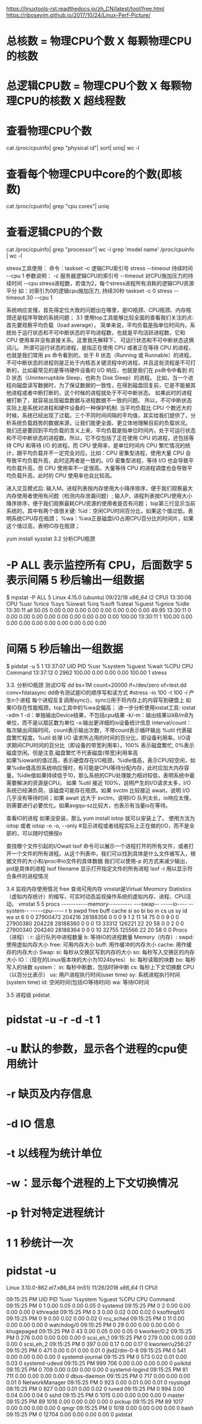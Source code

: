 https://linuxtools-rst.readthedocs.io/zh_CN/latest/tool/free.html
https://riboseyim.github.io/2017/10/24/Linux-Perf-Picture/
# 总核数 = 物理CPU个数 X 每颗物理CPU的核数 
# 总逻辑CPU数 = 物理CPU个数 X 每颗物理CPU的核数 X 超线程数
# 查看物理CPU个数
cat /proc/cpuinfo| grep "physical id"| sort| uniq| wc -l
# 查看每个物理CPU中core的个数(即核数)
cat /proc/cpuinfo| grep "cpu cores"| uniq
# 查看逻辑CPU的个数
cat /proc/cpuinfo| grep "processor"| wc -l
grep 'model name' /proc/cpuinfo | wc -l

stress工具使用：
命令：taskset –c 逻辑CPU索引号 stress --timeout 持续时间 --cpu 1
参数说明：
-c 服务器逻辑CPU的索引号
--timeout 对CPU施加压力的持续时间
--cpu stress进程数，若值为2，每个stress进程所有消耗的逻辑CPU资源平分
如：对索引为0的逻辑cpu施加压力, 持续30秒
taskset -c 0 stress --timeout 30 --cpu 1

系统响应变慢，首先得定位大致的问题出在哪里，是IO瓶颈、CPU瓶颈、内存瓶颈还是程序导致的系统问题；
3.1 使用top工具能够比较全面的查看我们关注的点:
首先要观察平均负载（load average），
简单来说，平均负载是指单位时间内，系统处于运行状态和不可中断状态的平均进程数，也就是平均活跃进程数，它和 CPU 使用率并没有直接关系。这里我先解释下，
可运行状态和不可中断状态这俩词儿。
所谓可运行状态的进程，是指正在使用 CPU 或者正在等待 CPU 的进程，也就是我们常用 ps 命令看到的，处于 R 状态（Running 或 Runnable）的进程。
不可中断状态的进程则是正处于内核态关键流程中的进程，并且这些流程是不可打断的，比如最常见的是等待硬件设备的 I/O 响应，也就是我们在 ps命令中看到
的 D 状态（Uninterruptible Sleep，也称为 Disk Sleep）的进程。
比如，当一个进程向磁盘读写数据时，为了保证数据的一致性，在得到磁盘回复前，它是不能被其他进程或者中断打断的，这个时候的进程就处于不可中断状态。
如果此时的进程被打断了，就容易出现磁盘数据与进程数据不一致的问题。
所以，不可中断状态实际上是系统对进程和硬件设备的一种保护机制.
当平均负载比 CPU 个数还大的时候，系统已经出现了过载。三个不同时间间隔的平均值，其实给我们提供了，分析系统负载趋势的数据来源，让我们能更全面、更立体地理解目前的负载状况。
我们还是要回到平均负载的含义上来，平均负载是指单位时间内，处于可运行状态和不可中断状态的进程数。所以，它不仅包括了正在使用 CPU 的进程，还包括等待 CPU 和等待 I/O 的进程。而 CPU 使用率，是单位时间内 CPU 繁忙情况的统计，跟平均负载并不一定完全对应。比如：CPU 密集型进程，使用大量 CPU 会导致平均负载升高，此时这两者是一致的。I/O 密集型进程，等待 I/O 也会导致平均负载升高，但 CPU 使用率不一定很高。大量等待 CPU 的进程调度也会导致平均负载升高，此时的 CPU 使用率也会比较高。

进入交互模式后:
	输入M，进程列表按内存使用大小降序排序，便于我们观察最大内存使用者使用有问题（检测内存泄漏问题）;
	输入P，进程列表按CPU使用大小降序排序，便于我们观察最耗CPU资源的使用者是否有问题；
top第三行显示当前系统的，其中有两个值很关键:
	%id：空闲CPU时间百分比，如果这个值过低，表明系统CPU存在瓶颈；
	%wa：%wa正是磁盘I/O占用CPU百分比的时间片，如果这个值过高，表明IO存在瓶颈；

yum install sysstat	
3.2 分析CPU瓶颈
# -P ALL 表示监控所有 CPU，后面数字 5 表示间隔 5 秒后输出一组数据
$ mpstat -P ALL 5
Linux 4.15.0 (ubuntu) 09/22/18 _x86_64_ (2 CPU)
13:30:06     CPU    %usr   %nice    %sys %iowait    %irq   %soft  %steal  %guest  %gnice   %idle
13:30:11     all   50.05    0.00    0.00    0.00    0.00    0.00    0.00    0.00    0.00   49.95
13:30:11       0    0.00    0.00    0.00    0.00    0.00    0.00    0.00    0.00    0.00  100.00
13:30:11       1  100.00    0.00    0.00    0.00    0.00    0.00    0.00    0.00    0.00    0.00
# 间隔 5 秒后输出一组数据
$ pidstat -u 5 1
13:37:07      UID       PID    %usr %system  %guest   %wait    %CPU   CPU  Command
13:37:12        0      2962  100.00    0.00    0.00    0.00  100.00     1  stress
	
	
	
	
	
3.3. 分析IO瓶颈
测试IO写
dd bs=1M count=20000 if=/dev/zero of=test.dd conv=fdatasync   dd命令测试是IO的顺序写和读方式
#stress  -io 100 -t 100  -i 产生n个进程 每个进程反复调用sync()，sync()用于将内存上的内容写到硬盘上
如果IO存在性能瓶颈，top工具中的%wa会偏高；
进一步分析使用iostat工具:
iostat -xdm 1
-d：单独输出Device结果，不包括cpu结果
-k/-m：输出结果以kB/mB为单位，而不是以扇区数为单位
-x:输出更详细的io设备统计信息
interval/count：每次输出间隔时间，count表示输出次数，不带count表示循环输出
%util         代表磁盘繁忙程度。%util    处理 I/O 请求所占用的时间的百分比，即设备利用率。I/O请求期间CPU时间的百分比（即设备的带宽利用率）。100% 表示磁盘繁忙, 0%表示磁盘空闲。但是注意,磁盘繁忙不代表磁盘(带宽)利用率高  
如果%iowait的值过高，表示硬盘存在I/O瓶颈，%idle值高，表示CPU较空闲，如果%idle值高但系统响应慢时，有可能是CPU等待分配内存，此时应加大内存容量。%idle值如果持续低于10，那么系统的CPU处理能力相对较低，表明系统中最需要解决的资源是CPU。
如果 %util 接近 100%，说明产生的I/O请求太多，I/O系统已经满负荷，该磁盘可能存在瓶颈。如果 svctm 比较接近 await，说明 I/O 几乎没有等待时间；如果 await 远大于 svctm，说明I/O 队列太长，io响应太慢，则需要进行必要优化。如果avgqu-sz比较大，也表示有当量io在等待。


查看IO的进程
如果没安装，那么 yum install iotop 就可以安装上了。
使用方法为 iotop 或者 iotop -o
-o, --only #显示进程或者线程实际上正在做的I/O，而不是全部的，可以随时切换按o

查找哪个文件引起的I/Owait
lsof 命令可以展示一个进程打开的所有文件，或者打开一个文件的所有进程。从这个列表中，我们可以找到具体是什么文件被写入，根据文件的大小和/proc中io文件的具体数据
我们可以使用-p <pid>的方式来减少输出，pid是具体的进程 
lsof  filename 显示打开指定文件的所有进程
lsof -i 用以显示符合条件的进程情况

3.4  监视内存使用情况
free 查询可用内存
vmstat是Virtual Meomory Statistics（虚拟内存统计）的缩写，可实时动态监视操作系统的虚拟内存、进程、CPU活动。
vmstat 5 5
procs -----------memory---------- ---swap-- -----io---- --system-- -----cpu-----
r  b   swpd   free   buff  cache   si   so    bi    bo   in   cs us sy id wa st
6  0      0 27900472 204216 28188356    0    0     0     9    1    2 11 14 75  0  0
9  0      0 27900380 204228 28188360    0    0     0    13 33312 126221 22 20 58  0  0
2  0      0 27900340 204240 28188364    0    0     0    10 32755 125566 22 20 58  0  0
Procs（进程）:
r: 运行队列中进程数量
b: 等待IO的进程数量
Memory（内存）:
swpd: 使用虚拟内存大小
free: 可用内存大小
buff: 用作缓冲的内存大小
cache: 用作缓存的内存大小
Swap:
si: 每秒从交换区写到内存的大小
so: 每秒写入交换区的内存大小
IO：（现在的Linux版本块的大小为1024bytes）
bi: 每秒读取的块数
bo: 每秒写入的块数
system：
in: 每秒中断数，包括时钟中断
cs: 每秒上下文切换数
CPU（以百分比表示）
us: 用户进程执行时间(user time)
sy: 系统进程执行时间(system time)
id: 空闲时间(包括IO等待时间)
wa: 等待IO时间

3.5 进程级
pidstat
# pidstat -u -r -d -t 1        
# -u 默认的参数，显示各个进程的cpu使用统计
# -r 缺页及内存信息
# -d IO 信息
# -t 以线程为统计单位
# -w：显示每个进程的上下文切换情况
# -p 针对特定进程统计
# 1  1 秒统计一次
# pidstat -u
Linux 3.10.0-862.el7.x86_64 (m51) 	11/26/2018 	_x86_64_	(1 CPU)

09:15:25 PM   UID       PID    %usr %system  %guest    %CPU   CPU  Command
09:15:25 PM     0         1    0.00    0.05    0.00    0.05     0  systemd
09:15:25 PM     0         2    0.00    0.00    0.00    0.00     0  kthreadd
09:15:25 PM     0         3    0.00    0.02    0.00    0.02     0  ksoftirqd/0
09:15:25 PM     0         9    0.00    0.02    0.00    0.02     0  rcu_sched
09:15:25 PM     0        11    0.00    0.00    0.00    0.00     0  watchdog/0
09:15:25 PM     0        29    0.00    0.00    0.00    0.00     0  khugepaged
09:15:25 PM     0        43    0.00    0.05    0.00    0.05     0  kworker/0:2
09:15:25 PM     0       276    0.00    0.00    0.00    0.00     0  scsi_eh_1
09:15:25 PM     0       279    0.00    0.00    0.00    0.00     0  scsi_eh_2
09:15:25 PM     0       397    0.00    0.17    0.00    0.17     0  kworker/u256:27
09:15:25 PM     0       471    0.00    0.01    0.00    0.01     0  jbd2/dm-0-8
09:15:25 PM     0       541    0.00    0.00    0.00    0.00     0  systemd-journal
09:15:25 PM     0       573    0.02    0.01    0.00    0.03     0  systemd-udevd
09:15:25 PM   999       706    0.00    0.00    0.00    0.00     0  polkitd
09:15:25 PM     0       708    0.00    0.00    0.00    0.00     0  systemd-logind
09:15:25 PM    81       711    0.00    0.00    0.00    0.00     0  dbus-daemon
09:15:25 PM     0       717    0.00    0.00    0.00    0.01     0  NetworkManager
09:15:25 PM     0       923    0.00    0.01    0.00    0.01     0  rsyslogd
09:15:25 PM     0       927    0.00    0.01    0.00    0.02     0  tuned
09:15:25 PM     0       994    0.00    0.04    0.00    0.04     0  sshd
09:15:25 PM     0      1015    0.00    0.00    0.00    0.00     0  master
09:15:25 PM    89      1016    0.00    0.00    0.00    0.00     0  pickup
09:15:25 PM    89      1017    0.00    0.00    0.00    0.00     0  qmgr
09:15:25 PM     0      1018    0.00    0.00    0.00    0.00     0  bash
09:15:25 PM     0     12704    0.00    0.00    0.00    0.00     0  pidstat










